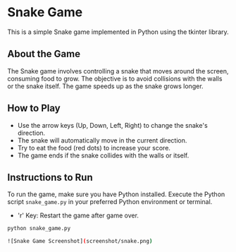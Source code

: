 # Snake Game

This is a simple Snake game implemented in Python using the tkinter library.

## About the Game

The Snake game involves controlling a snake that moves around the screen, consuming food to grow. The objective is to avoid collisions with the walls or the snake itself. The game speeds up as the snake grows longer.

## How to Play

- Use the arrow keys (Up, Down, Left, Right) to change the snake's direction.
- The snake will automatically move in the current direction.
- Try to eat the food (red dots) to increase your score.
- The game ends if the snake collides with the walls or itself.

## Instructions to Run

To run the game, make sure you have Python installed. Execute the Python script `snake_game.py` in your preferred Python environment or terminal.
- 'r' Key: Restart the game after game over.

```bash
python snake_game.py

![Snake Game Screenshot](screenshot/snake.png)
